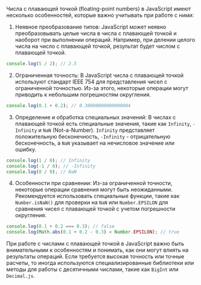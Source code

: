 Числа с плавающей точкой (floating-point numbers) в JavaScript имеют несколько особенностей, которые важно учитывать при работе с ними:

1. Неявное преобразование типов: JavaScript может неявно преобразовывать целые числа в числа с плавающей точкой и наоборот при выполнении операций. Например, при делении целого числа на число с плавающей точкой, результат будет числом с плавающей точкой.

```javascript
console.log(5 / 2); // 2.5
```

2. Ограниченная точность: В JavaScript числа с плавающей точкой используют стандарт IEEE 754 для представления чисел с ограниченной точностью. Из-за этого, некоторые операции могут приводить к небольшим погрешностям округления.

```javascript
console.log(0.1 + 0.2); // 0.30000000000000004
```

3. Определение и обработка специальных значений: В числах с плавающей точкой есть специальные значения, такие как `Infinity`, `-Infinity` и `NaN` (Not-a-Number). `Infinity` представляет положительную бесконечность, `-Infinity` - отрицательную бесконечность, а `NaN` указывает на нечисловое значение или ошибку.

```javascript
console.log(1 / 0); // Infinity
console.log(-1 / 0); // -Infinity
console.log(0 / 0); // NaN
```

4. Особенности при сравнении: Из-за ограниченной точности, некоторые операции сравнения могут быть неожиданными. Рекомендуется использовать специальные функции, такие как `Number.isNaN()` для проверки на `NaN` или `Number.EPSILON` для сравнения чисел с плавающей точкой с учетом погрешности округления.

```javascript
console.log(0.1 + 0.2 === 0.3); // false
console.log(Math.abs(0.1 + 0.2 - 0.3) < Number.EPSILON); // true
```

При работе с числами с плавающей точкой в JavaScript важно быть внимательными к особенностям и понимать, как они могут влиять на результаты операций. Если требуется высокая точность или точные расчеты, то иногда используются специализированные библиотеки или методы для работы с десятичными числами, такие как `BigInt` или `Decimal.js`.